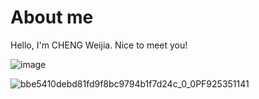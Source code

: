 # About me
Hello, I'm CHENG Weijia. Nice to meet you!

![image](https://github.com/polyulabs/starterv2-23048747g/assets/156780920/27f004a9-da6f-41cd-ba10-3be2459d0b2c)

![bbe5410debd81fd9f8bc9794b1f7d24c_0_0PF925351141](https://github.com/polyulabs/starterv2-23048747g/assets/156780920/dbbdd32a-49e8-49eb-bf4c-d68bb763d69a)
